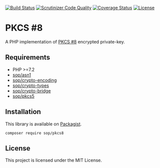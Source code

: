[![Build Status](https://travis-ci.org/sop/pkcs8.svg?branch=master)](https://travis-ci.org/sop/pkcs8)
[![Scrutinizer Code Quality](https://scrutinizer-ci.com/g/sop/pkcs8/badges/quality-score.png?b=master)](https://scrutinizer-ci.com/g/sop/pkcs8/?branch=master)
[![Coverage Status](https://coveralls.io/repos/github/sop/pkcs8/badge.svg?branch=master)](https://coveralls.io/github/sop/pkcs8?branch=master)
[![License](https://poser.pugx.org/sop/pkcs8/license)](https://github.com/sop/pkcs8/blob/master/LICENSE)

# PKCS #8

A PHP implementation of [PKCS #8](https://tools.ietf.org/html/rfc5208)
encrypted private-key.

## Requirements

-   PHP >=7.2
-   [sop/asn1](https://github.com/sop/asn1)
-   [sop/crypto-encoding](https://github.com/sop/crypto-encoding)
-   [sop/crypto-types](https://github.com/sop/crypto-types)
-   [sop/crypto-bridge](https://github.com/sop/crypto-bridge)
-   [sop/pkcs5](https://github.com/sop/pkcs5)

## Installation

This library is available on
[Packagist](https://packagist.org/packages/sop/pkcs8).

    composer require sop/pkcs8

## License

This project is licensed under the MIT License.
